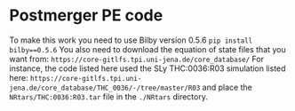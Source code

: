 # Postmerger PE code

To make this work you need to use Bilby version 0.5.6
`pip install bilby==0.5.6`
You also need to download the equation of state files that you want from:
`https://core-gitlfs.tpi.uni-jena.de/core_database/`
For instance, the code listed here used the SLy THC:0036:R03 simulation listed here:
`https://core-gitlfs.tpi.uni-jena.de/core_database/THC_0036/-/tree/master/R03`
and place the `NRtars/THC:0036:R03.tar` file in the `./NRtars` directory.